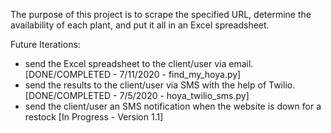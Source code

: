 
The purpose of this project is to scrape the specified URL, determine the availability of each plant, and put it all in an Excel spreadsheet.


Future Iterations:
- send the Excel spreadsheet to the client/user via email. [DONE/COMPLETED - 7/11/2020 - find_my_hoya.py]
- send the results to the client/user via SMS with the help of Twilio. [DONE/COMPLETED - 7/5/2020 - hoya_twilio_sms.py]
- send the client/user an SMS notification when the website is down for a restock [In Progress - Version 1.1] 
